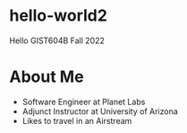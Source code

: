 # hello-world2
Hello GIST604B Fall 2022

# About Me
- Software Engineer at Planet Labs
- Adjunct Instructor at University of Arizona
- Likes to travel in an Airstream
